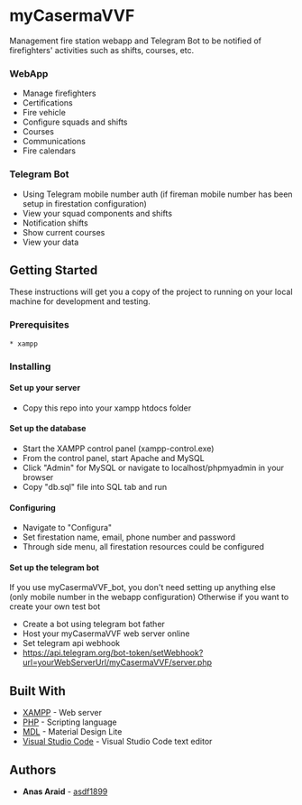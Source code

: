 # myCasermaVVF

Management fire station webapp and Telegram Bot to be notified of firefighters' activities such as shifts, courses, etc.

### WebApp
* Manage firefighters
* Certifications 
* Fire vehicle
* Configure squads and shifts
* Courses
* Communications
* Fire calendars

### Telegram Bot
* Using Telegram mobile number auth (if fireman mobile number has been setup in firestation configuration)
* View your squad components and shifts
* Notification shifts
* Show current courses
* View your data

## Getting Started

These instructions will get you a copy of the project to running on your local machine for development and testing.

### Prerequisites
```
* xampp
```

### Installing

#### Set up your server

* Copy this repo into your xampp htdocs folder

#### Set up the database
* Start the XAMPP control panel (xampp-control.exe)
* From the control panel, start Apache and MySQL
* Click "Admin" for MySQL or navigate to localhost/phpmyadmin in your browser
* Copy "db.sql" file into SQL tab and run

#### Configuring
* Navigate to "Configura"
* Set firestation name, email, phone number and password
* Through side menu, all firestation resources could be configured 

#### Set up the telegram bot
If you use myCasermaVVF_bot, you don't need setting up anything else (only mobile number in the webapp configuration)
Otherwise if you want to create your own test bot
* Create a bot using telegram bot father
* Host your myCasermaVVF web server online
* Set telegram api webhook
* https://api.telegram.org/bot-token/setWebhook?url=yourWebServerUrl/myCasermaVVF/server.php


## Built With

* [XAMPP](https://www.apachefriends.org/it/index.html) - Web server
* [PHP](http://php.net/manual/it/intro-whatis.php) - Scripting language
* [MDL](https://getmdl.io/) - Material Design Lite
* [Visual Studio Code](https://code.visualstudio.com/) - Visual Studio Code text editor

## Authors

* **Anas Araid** - [asdf1899](https://github.com/asdf1899)